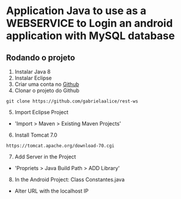 # Application Java to use as a WEBSERVICE to Login an android application with MySQL database 

## Rodando o projeto
1. Instalar Java 8
2. Instalar Eclipse
3. Criar uma conta no [Github](www.github.com)
4. Clonar o projeto do Github
```
git clone https://github.com/gabrielaalice/rest-ws
```
5. Import Eclipse Project 
- 'Import > Maven > Existing Maven Projects'
6. Install Tomcat 7.0
```
https://tomcat.apache.org/download-70.cgi
```

7. Add Server in the Project 
- 'Propriets > Java Build Path > ADD Library'

8. In the Android Project:
Class Constantes.java 
- Alter URL with the localhost IP





